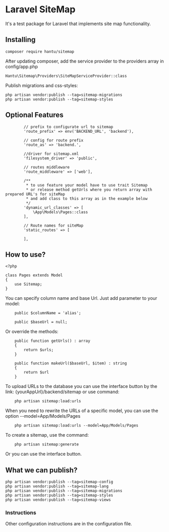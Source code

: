 # Laravel SiteMap

It's a test package for Laravel that implements site map functionality.

## Installing

```
composer require hantu/sitemap
```

After updating composer, add the service provider to the providers array in config/app.php

```
Hantu\Sitemap\Providers\SiteMapServiceProvider::class
```

Publish migrations and css-styles:

```
php artisan vendor:publish --tag=sitemap-migrations
php artisan vendor:publish --tag=sitemap-styles
```

## Optional Features

```
        // prefix to configurate url to sitemap
        'route_prefix' => env('BACKEND_URL', 'backend'),

        // config for route prefix
        'route_as' => 'backend.',

        //driver for sitemap.xml
        'filesystem_driver' => 'public',

        // routes middleware
        'route_middleware' => ['web'],

        /**
         * to use feature your model have to use trait Sitemap
         * or release method getUrls where you return array with prepared URL's for siteMap
         * and add class to this array as in the example below 
         */
        'dynamic_url_classes' => [
            \App\Models\Pages::class
        ],

        // Route names for siteMap
        'static_routes' => [

        ],
```

## How to use?

```
<?php

class Pages extends Model
{
    use Sitemap;
}
```

You can specify column name and base Url. Just add parameter to your model:

```
    public $columnName = 'alias';

    public $baseUrl = null;
```

Or override the methods:

```
    public function getUrls() : array
    {
        return $urls;
    }

    public function makeUrl($baseUrl, $item) : string
    {
        return $url
    }
```

To upload URLs to the database you can use the interface button by the link: {yourAppUrl}/backend/sitemap
or use command:

```
    php artisan sitemap:load:urls 
```

When you need to rewrite the URLs of a specific model, you can use the option --model=App/Models/Pages

```
    php artisan sitemap:load:urls --model=App/Models/Pages
```

To create a sitemap, use the command:

```
    php artisan sitemap:generate
```

Or you can use the interface button.

## What we can publish?

```
php artisan vendor:publish --tag=sitemap-config
php artisan vendor:publish --tag=sitemap-lang
php artisan vendor:publish --tag=sitemap-migrations
php artisan vendor:publish --tag=sitemap-styles
php artisan vendor:publish --tag=sitemap-views
```

### Instructions

Other configuration instructions are in the configuration file.